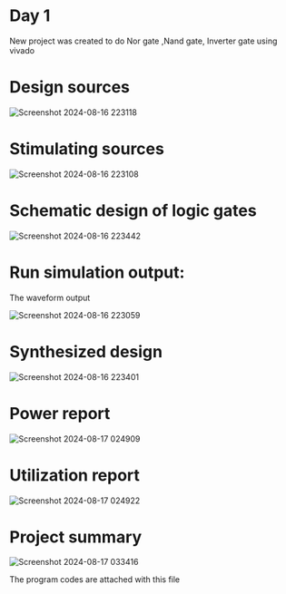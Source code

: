 # Day 1

New project was created to do Nor gate ,Nand gate, Inverter gate using vivado 

# Design sources

![Screenshot 2024-08-16 223118](https://github.com/user-attachments/assets/342b25fe-ac8d-4ed5-b647-560ec0c80050)

 
# Stimulating sources  

![Screenshot 2024-08-16 223108](https://github.com/user-attachments/assets/04d41146-f28a-4af0-87ef-63e28e810dbe)


# Schematic design of logic gates

![Screenshot 2024-08-16 223442](https://github.com/user-attachments/assets/b88ccf38-4e7b-467e-b0ca-b5b4e7aefd4c)


# Run simulation output:
  The waveform output

![Screenshot 2024-08-16 223059](https://github.com/user-attachments/assets/8f06d259-3bdf-4dd6-8c4e-196774323b86)


# Synthesized design

![Screenshot 2024-08-16 223401](https://github.com/user-attachments/assets/a54644d7-5758-4f01-a85e-de01ec063e6d)
 

# Power report

![Screenshot 2024-08-17 024909](https://github.com/user-attachments/assets/63be10ae-68ff-4636-9d42-1bb2a00e46d3)


# Utilization report

![Screenshot 2024-08-17 024922](https://github.com/user-attachments/assets/b9d3678e-db93-427c-86cd-a459888b79fd)


# Project summary

![Screenshot 2024-08-17 033416](https://github.com/user-attachments/assets/a447eabd-5f95-4f64-b839-01890a1a9cc1)


The program codes are attached with this file

